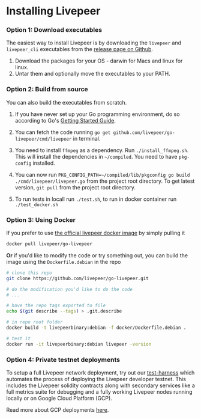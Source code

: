 # Installing Livepeer
### Option 1: Download executables
The easiest way to install Livepeer is by downloading the `livepeer` and `livepeer_cli` executables from the [release page on Github](https://github.com/livepeer/go-livepeer/releases).

1. Download the packages for your OS - darwin for Macs and linux for linux.
2. Untar them and optionally move the executables to your PATH.

### Option 2: Build from source
You can also build the executables from scratch.

1. If you have never set up your Go programming environment, do so according to Go's [Getting Started Guide](https://golang.org/doc/install).

2. You can fetch the code running `go get github.com/livepeer/go-livepeer/cmd/livepeer` in terminal.

3. You need to install `ffmpeg` as a dependency.  Run `./install_ffmpeg.sh`.  This will install the dependencies in `~/compiled`.  You need to have `pkg-config` installed.

4. You can now run `PKG_CONFIG_PATH=~/compiled/lib/pkgconfig go build ./cmd/livepeer/livepeer.go` from the project root directory. To get latest version, `git pull` from the project root directory.

5. To run tests in locall run `./test.sh`, to run in docker container run `./test_docker.sh`


### Option 3: Using Docker
If you prefer to use [the official livepeer docker image](https://hub.docker.com/r/livepeer/go-livepeer) by simply pulling it

```bash
docker pull livepeer/go-livepeer
```

**Or** if you'd like to modify the code or try something out, you can build the image using the `Dockerfile.debian` in the repo

```bash
# clone this repo
git clone https://github.com/livepeer/go-livepeer.git

# do the modification you'd like to do the code
# ...

# have the repo tags exported to file
echo $(git describe --tags) > .git.describe

# in repo root folder
docker build -t livepeerbinary:debian -f docker/Dockerfile.debian .

# test it
docker run -it livepeerbinary:debian livepeer -version
```

### Option 4: Private testnet deployments

To setup a full Livepeer network deployment, try out our [test-harness](https://github.com/livepeer/test-harness) which automates the process of deploying the Livepeer developer testnet. This includes the Livepeer solidity contracts along with secondary services like a full metrics suite for debugging and a fully working Livepeer nodes running locally or on Google Cloud Platform (GCP).

Read more about GCP deployments [here](https://github.com/livepeer/test-harness/blob/master/docs/demo.md).
